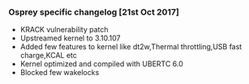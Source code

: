 ### Osprey specific changelog [21st Oct 2017]

* KRACK vulnerability patch
* Upstreamed kernel to 3.10.107
* Added few features to kernel like dt2w,Thermal throttling,USB fast charge,KCAL etc
* Kernel optimized and compiled with UBERTC 6.0
* Blocked few wakelocks

